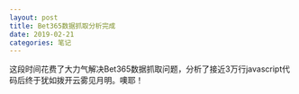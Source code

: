 ```yaml
---
layout: post
title: Bet365数据抓取分析完成
date: 2019-02-21
categories: 笔记
---
```


这段时间花费了大力气解决Bet365数据抓取问题，分析了接近3万行javascript代码后终于犹如拨开云雾见月明。噢耶！
